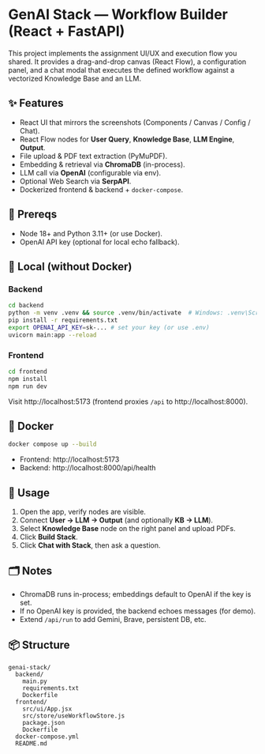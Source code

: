 # GenAI Stack — Workflow Builder (React + FastAPI)

This project implements the assignment UI/UX and execution flow you shared.
It provides a drag-and-drop canvas (React Flow), a configuration panel,
and a chat modal that executes the defined workflow against a vectorized
Knowledge Base and an LLM.

## ✨ Features
- React UI that mirrors the screenshots (Components / Canvas / Config / Chat).
- React Flow nodes for **User Query**, **Knowledge Base**, **LLM Engine**, **Output**.
- File upload & PDF text extraction (PyMuPDF).
- Embedding & retrieval via **ChromaDB** (in-process).
- LLM call via **OpenAI** (configurable via env).
- Optional Web Search via **SerpAPI**.
- Dockerized frontend & backend + `docker-compose`.

## 🧰 Prereqs
- Node 18+ and Python 3.11+ (or use Docker).
- OpenAI API key (optional for local echo fallback).

## 🚀 Local (without Docker)
### Backend
```bash
cd backend
python -m venv .venv && source .venv/bin/activate  # Windows: .venv\Scripts\activate
pip install -r requirements.txt
export OPENAI_API_KEY=sk-... # set your key (or use .env)
uvicorn main:app --reload
```
### Frontend
```bash
cd frontend
npm install
npm run dev
```
Visit http://localhost:5173 (frontend proxies `/api` to http://localhost:8000).

## 🐳 Docker
```bash
docker compose up --build
```
- Frontend: http://localhost:5173
- Backend:  http://localhost:8000/api/health

## 🔌 Usage
1. Open the app, verify nodes are visible.
2. Connect **User → LLM → Output** (and optionally **KB → LLM**).
3. Select **Knowledge Base** node on the right panel and upload PDFs.
4. Click **Build Stack**.
5. Click **Chat with Stack**, then ask a question.

## 🗂️ Notes
- ChromaDB runs in-process; embeddings default to OpenAI if the key is set.
- If no OpenAI key is provided, the backend echoes messages (for demo).
- Extend `/api/run` to add Gemini, Brave, persistent DB, etc.

## 📦 Structure
```
genai-stack/
  backend/
    main.py
    requirements.txt
    Dockerfile
  frontend/
    src/ui/App.jsx
    src/store/useWorkflowStore.js
    package.json
    Dockerfile
  docker-compose.yml
  README.md
```